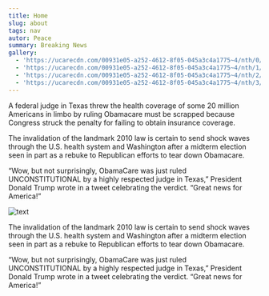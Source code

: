 ```yaml
---
title: Home
slug: about
tags: nav
autor: Peace
summary: Breaking News
gallery:
  - 'https://ucarecdn.com/00931e05-a252-4612-8f05-045a3c4a1775~4/nth/0/'
  - 'https://ucarecdn.com/00931e05-a252-4612-8f05-045a3c4a1775~4/nth/1/'
  - 'https://ucarecdn.com/00931e05-a252-4612-8f05-045a3c4a1775~4/nth/2/'
  - 'https://ucarecdn.com/00931e05-a252-4612-8f05-045a3c4a1775~4/nth/3/'
---
```



A federal judge in Texas threw the health coverage of some 20 million Americans in limbo by ruling Obamacare must be scrapped because Congress struck the penalty for failing to obtain insurance coverage.

The invalidation of the landmark 2010 law is certain to send shock waves through the U.S. health system and Washington after a midterm election seen in part as a rebuke to Republican efforts to tear down Obamacare.

“Wow, but not surprisingly, ObamaCare was just ruled UNCONSTITUTIONAL by a highly respected judge in Texas,” President Donald Trump wrote in a tweet celebrating the verdict. “Great news for America!”

![text](https://ucarecdn.com/493dfe67-ab24-4fc1-a131-66ccc2a3a0ed/ "Health Care")

The invalidation of the landmark 2010 law is certain to send shock waves through the U.S. health system and Washington after a midterm election seen in part as a rebuke to Republican efforts to tear down Obamacare.

“Wow, but not surprisingly, ObamaCare was just ruled UNCONSTITUTIONAL by a highly respected judge in Texas,” President Donald Trump wrote in a tweet celebrating the verdict. “Great news for America!”
